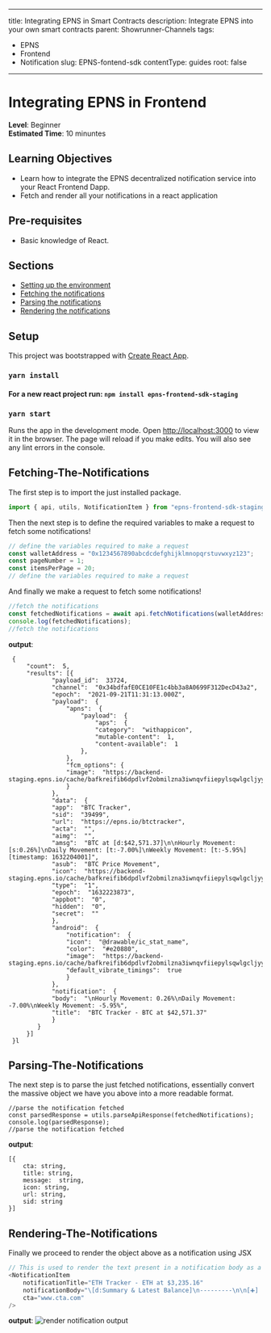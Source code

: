 
---
title: Integrating EPNS in Smart Contracts
description: Integrate EPNS into your own smart contracts
parent: Showrunner-Channels
tags:
  - EPNS
  - Frontend
  - Notification
slug: EPNS-fontend-sdk
contentType: guides
root: false
---
# Integrating EPNS in Frontend
**Level**: Beginner  
**Estimated Time**: 10 minuntes

## Learning Objectives

- Learn how to integrate the EPNS decentralized notification service into your React Frontend Dapp.
- Fetch and render all your notifications in a react application

## Pre-requisites

- Basic knowledge of React.

## Sections
- [Setting up the environment](#setup)
- [Fetching the notifications](#fetching-the-notifications)
- [Parsing the notifications](#parsing-the-notifications)
- [Rendering the notifications](#rendering-the-notifications)

## Setup

This project was bootstrapped with [Create React App](https://github.com/facebook/create-react-app).

### `yarn install` 

#### For a new react project run:    `npm install epns-frontend-sdk-staging` 

### `yarn start`

Runs the app in the development mode.
Open [http://localhost:3000](http://localhost:3000) to view it in the browser.
The page will reload if you make edits.
You will also see any lint errors in the console.



## Fetching-The-Notifications
The first step is to import the just installed package.
```javascript
import { api, utils, NotificationItem } from "epns-frontend-sdk-staging-local";
```

Then the next step is to define the required variables to make a request to fetch some notifications!
```javascript
// define the variables required to make a request
const walletAddress = "0x1234567890abcdcdefghijklmnopqrstuvwxyz123";
const pageNumber = 1;
const itemsPerPage = 20;
// define the variables required to make a request
```
And finally we make a request to fetch some notifications!
```javascript
//fetch the notifications
const fetchedNotifications = await api.fetchNotifications(walletAddress, itemsPerPage, pageNumber)
console.log(fetchedNotifications);
//fetch the notifications
```
**output**:
```
 {
	 "count":  5,
	 "results": [{
			"payload_id":  33724,
			"channel":  "0x34bdfafE0CE10FE1c4bb3a8A0699F312DecD43a2",
			"epoch":  "2021-09-21T11:31:13.000Z",
			"payload":  {
				"apns":  {
					"payload":  {
						"aps":  {
						"category":  "withappicon",
						"mutable-content":  1,
						"content-available":  1
					},	
				},
				"fcm_options": {
				"image":  "https://backend-staging.epns.io/cache/bafkreifib6dpdlvf2obmilzna3iwnqvfiiepylsqwlgcljyyzt7axpng5q.jpg"
				}
			},
			"data":  {
			"app":  "BTC Tracker",
			"sid":  "39499",
			"url":  "https://epns.io/btctracker",
			"acta":  "",
			"aimg":  "",
			"amsg":  "BTC at [d:$42,571.37]\n\nHourly Movement: [s:0.26%]\nDaily Movement: [t:-7.00%]\nWeekly Movement: [t:-5.95%][timestamp: 1632204001]",
			"asub":  "BTC Price Movement",
			"icon":  "https://backend-staging.epns.io/cache/bafkreifib6dpdlvf2obmilzna3iwnqvfiiepylsqwlgcljyyzt7axpng5q.jpg",
			"type":  "1",
			"epoch":  "1632223873",
			"appbot":  "0",
			"hidden":  "0",
			"secret":  ""
			},
			"android":  {
				"notification":  {
				"icon":  "@drawable/ic_stat_name",
				"color":  "#e20880",
				"image":  "https://backend-staging.epns.io/cache/bafkreifib6dpdlvf2obmilzna3iwnqvfiiepylsqwlgcljyyzt7axpng5q.jpg",
				"default_vibrate_timings":  true
				}
			},
			"notification":  {
			"body":  "\nHourly Movement: 0.26%\nDaily Movement: -7.00%\nWeekly Movement: -5.95%",
			"title":  "BTC Tracker - BTC at $42,571.37"
			}
		}
	 }]
 }l
```

## Parsing-The-Notifications

The next step is to parse the just fetched notifications, essentially convert the massive object we have you above into a more readable format.
```
//parse the notification fetched
const parsedResponse = utils.parseApiResponse(fetchedNotifications);
console.log(parsedResponse);
//parse the notification fetched
```

**output**:
```
[{
	cta: string,
	title: string,
	message:  string,
	icon: string,
	url: string,
	sid: string
}]
```


## Rendering-The-Notifications
Finally we proceed to render the object above as a notification using JSX
```javascript
// This is used to render the text present in a notification body as a JSX element
<NotificationItem
	notificationTitle="ETH Tracker - ETH at $3,235.16"
	notificationBody="\[d:Summary & Latest Balance]\n---------\n\n[➕] [d:ETH: ] [b:2.961] [t:ETH] [[dg:+-0.000 ETH]][timestamp: 1630069200]"
	cta="www.cta.com"
/>
```
 **output**:
 ![render notification output](https://res.cloudinary.com/xand6r/image/upload/v1632235676/Screenshot_2021-09-21_at_15.44.49_s6vfta.png)